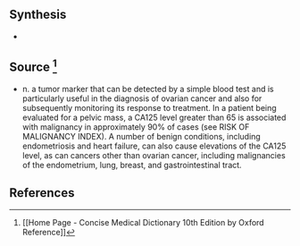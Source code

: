 ## Synthesis
- 
## Source [^1]
- n. a tumor marker that can be detected by a simple blood test and is particularly useful in the diagnosis of ovarian cancer and also for subsequently monitoring its response to treatment. In a patient being evaluated for a pelvic mass, a CA125 level greater than 65 is associated with malignancy in approximately $90 \%$ of cases (see RISK OF MALIGNANCY INDEX). A number of benign conditions, including endometriosis and heart failure, can also cause elevations of the CA125 level, as can cancers other than ovarian cancer, including malignancies of the endometrium, lung, breast, and gastrointestinal tract.
## References

[^1]: [[Home Page - Concise Medical Dictionary 10th Edition by Oxford Reference]]